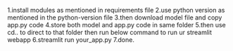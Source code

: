 1.install modules as mentioned in requirements file
2.use python version as mentioned in the python-version file 
3.then download model file and copy app.py code 
4.store both model and app.py code in same folder 
5.then use cd.. to direct to that folder then run below command to run ur streamlit webapp
6.streamlit run your_app.py
7.done.
